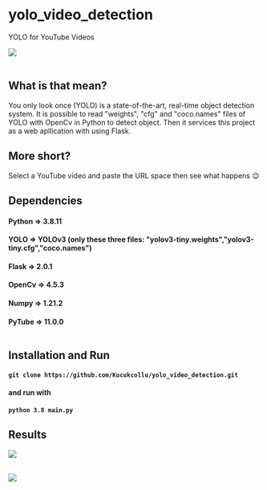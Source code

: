 # yolo_video_detection
YOLO for YouTube Videos

![](https://github.com/Kucukcollu/yolo_video_detection/blob/master/adds/how_to_2.gif)<br></br>

## What is that mean?
You only look once (YOLO) is a state-of-the-art, real-time object detection system. It is possible to read "weights",  "cfg" and "coco.names" files of YOLO with OpenCv in Python to detect object. Then it services this project as a web apllication with using Flask.

## More short?
Select a YouTube video and paste the URL space then see what happens :wink:	

## Dependencies
#### Python => 3.8.11
#### YOLO => YOLOv3 (only these three files: "yolov3-tiny.weights","yolov3-tiny.cfg","coco.names")
#### Flask => 2.0.1
#### OpenCv => 4.5.3
#### Numpy => 1.21.2
#### PyTube => 11.0.0<br></br>

## Installation and Run
#### `git clone https://github.com/Kucukcollu/yolo_video_detection.git`
#### and run with
#### `python 3.8 main.py`

## Results
![](https://github.com/Kucukcollu/yolo_video_detection/blob/master/adds/how_to_3.gif)<br></br>

![](https://github.com/Kucukcollu/yolo_video_detection/blob/master/adds/how_to_4.gif)<br></br>
